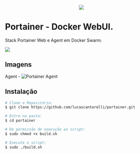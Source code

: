 
<p align="center">
    <img src="https://user-images.githubusercontent.com/15838096/116130792-0395e500-a6a2-11eb-82d9-d3809881f98e.png">
</p>

# Portainer - Docker WebUI.
<p align="justify"> Stack Portainer Web e Agent em Docker Swarm. </p>

<a href="https://www.docker.com/">![](https://img.shields.io/badge/Docker-2CA5E0?style=for-the-badge&logo=docker&logoColor=white)</a>

## Imagens
Agent - ![Portainer Agent](https://img.shields.io/docker/v/portainer/agent?arch=amd64&label=Agent&style=plastic?link=http://left&link=https://hub.docker.com/r/portainer/portainer)
## Instalação
```bash
# Clone o Repositório:
$ git clone https://github.com/lucascantarelli/portainer.git

# Entre na pasta:
$ cd portainer

# De permissão de execução ao script:
$ sudo chmod +x build.sh

# Execute o script:
$ sudo ./build.sh
```

